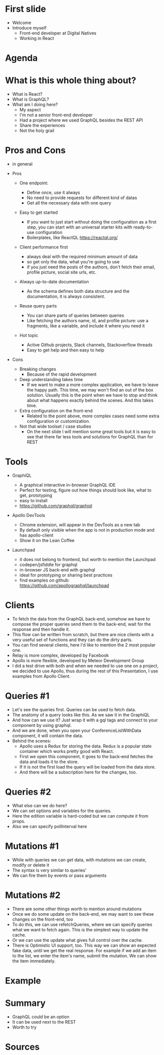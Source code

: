 # First slide
  * Welcome
  * Introduce myself
    * Front-end developer at Digital Natives
    * Working in React

# Agenda

# What is this whole thing about?
  * What is React?
  * What is GraphQL?
  * What am I doing here?
    * My aspect
    * I'm not a senior front-end developer
    * Had a project where we used GraphQL besides the REST API
    * Share the experiences
    * Not the holy grail

# Pros and Cons
  * in general
  * Pros
    * One endpoint:
      * Define once, use it always
      * No need to provide requests for different kind of datas
      * Get all the necessary data with one query

    * Easy to get started
      * If you want to just start without doing the configuration as a first step, you can start with an universal starter kits with ready-to-use configuration
      * Boilerplates, like ReactQL https://reactql.org/
    * Client performance first
      * always deal with the required minimum amount of data
      * so get only the data, what you're going to use
      * if you just need the posts of the authors, don't fetch their email, profile picture, social site urls, etc.
    * Always up-to-date documentation
      * As the schema defines both data structure and the documentation, it is always consistent.
    * Reuse query parts
      * You can share parts of queries between queries
      * Like fetching the authors name, id, and profile picture: use a fragments, like a variable, and include it where you need it
    * Hot topic
      * Active Github projects, Slack channels, Stackoverflow threads
      * Easy to get help and then easy to help

  * Cons
    * Breaking changes
      * Because of the rapid development
    * Deep understanding takes time
      * If we want to make a more complex application, we have to leave the happy path. This time, we may won't find an out of the box solution. Usually this is the point when we have to stop and think about what happens exactly behind the scenes. And this takes time.
    * Extra configuration on the front-end
      * Related to the point above, more complex cases need some extra configuration or customization.
    * Not that wide toolset / case studies
      * On the next slide I will mention some great tools but it is easy to see that there far less tools and solutions for GraphQL than for REST

# Tools
  * GraphiQL
    * A graphical interactive in-browser GraphQL IDE
    * Perfect for testing, figure out how things should look like, what to get, prototyping
    * easy to install
    * https://github.com/graphql/graphiql

  * Apollo DevTools
    * Chrome extension, will appear in the DevTools as a new tab
    * By default only visible when the app is not in production mode and has apollo-client
    * Show it on the Lean Coffee

  * Launchpad
    * it does not belong to frontend, but worth to mention the Launchpad
    * codepen/jsfiddle for graphql
    * in-browser JS back-end with graphql
    * ideal for prototyping or sharing best practices
    * find examples on github: https://github.com/apollographql/launchpad

# Clients
  * To fetch the data from the GraphQL back-end, somehow we have to compose the proper queries send them to the back-end, wait for the response and then handle it.
  * This flow can be written from scratch, but there are nice clients with a very useful set of functions and they can do the dirty parts.
  * You can find several clients, here I'd like to mention the 2 most popular one.
  * Relay is more complex, developed by Facebook
  * Apollo is more flexible, developed by Meteor Development Group
  * I did a test drive with both and when we needed to use one on a project, we decided to use Apollo, thus during the rest of this Presentation, I use examples from Apollo Client.

# Queries #1
  * Let's see the queries first. Queries can be used to fetch data.
  * The anatomy of a query looks like this. As we saw it in the GraphiQL
  * And how can we use it? Just wrap it with a gql tags and connect to your component by using graphql.
  * And we are done, when you open your ConferenceListWithData component, it will contain the data.
  * Behind the scenes:
    * Apollo uses a Redux for storing the data. Redux is a popular state container which works pretty good with React.
    * First we open this component, it goes to the back-end fetches the data and loads it to the store.
    * If it is not the first load the query will be loaded from the data store.
    * And there will be a subscription here for the changes, too.

# Queries #2
  * What else can we do here?
  * We can set options and variables for the queries.
  * Here the edition variable is hard-coded but we can compute it from props.
  * Also we can specify pollInterval here

# Mutations #1
  * While with queries we can get data, with mutations we can create, modify or delete it
  * The syntax is very similar to queries'
  * We can fire them by events or pass arguments

# Mutations #2
  * There are some other things worth to mention around mutations
  * Once we do some update on the back-end, we may want to see these changes on the front-end, too
  * To do this, we can use refetchQueries, where we can specify queries what we want to fetch again. This is the simplest way to update the cache.
  * Or we can use the update what gives full control over the cache.
  * There is Optimistic UI support, too. This way we can show an expected fake data, until we get the real response. For example if we add an item to the list, we enter the item's name, submit the mutation. We can show the item immediately.

# Example

# Summary
  * GraphQL could be an option
  * It can be used next to the REST
  * Worth to try

# Sources
